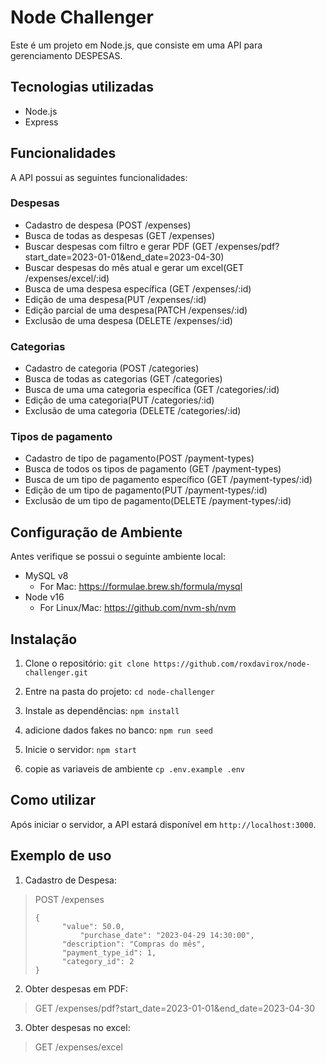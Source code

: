 

# Node Challenger

Este é um projeto em Node.js, que consiste em uma API para gerenciamento DESPESAS.

## Tecnologias utilizadas

-   Node.js
-   Express

## Funcionalidades

A API possui as seguintes funcionalidades:

### Despesas

-   Cadastro de despesa (POST /expenses)
-   Busca de todas as despesas (GET /expenses)
-	Buscar despesas com filtro e gerar PDF (GET /expenses/pdf?start_date=2023-01-01&end_date=2023-04-30)
-   Buscar despesas do mês atual e gerar um excel(GET /expenses/excel/:id)
-   Busca de uma despesa específica (GET /expenses/:id)
-   Edição de uma despesa(PUT /expenses/:id)
-   Edição parcial de uma despesa(PATCH /expenses/:id)
-   Exclusão de uma despesa (DELETE /expenses/:id)

### Categorias

-   Cadastro de categoria (POST /categories)
-   Busca de todas as categorias (GET /categories)
-   Busca de uma uma categoria específica (GET /categories/:id)
-   Edição de uma categoria(PUT /categories/:id)
-   Exclusão de uma categoria (DELETE /categories/:id)

### Tipos de pagamento

-   Cadastro de tipo de pagamento(POST /payment-types)
-   Busca de todos os tipos de pagamento (GET /payment-types)
-   Busca de um tipo de pagamento específico (GET /payment-types/:id)
-   Edição de um tipo de pagamento(PUT /payment-types/:id)
-   Exclusão de um tipo de pagamento(DELETE /payment-types/:id)

## Configuração de Ambiente
Antes verifique se possui o seguinte ambiente local:
-   MySQL v8
    -   For Mac: https://formulae.brew.sh/formula/mysql
-   Node v16
    -   For Linux/Mac: https://github.com/nvm-sh/nvm
## Instalação

1.  Clone o repositório:
`git clone https://github.com/roxdavirox/node-challenger.git`

2.  Entre na pasta do projeto:
`cd node-challenger`

3.  Instale as dependências:
`npm install`

4.  adicione dados fakes no banco:
`npm run seed`

5.  Inicie o servidor:
`npm start`

6.  copie as variaveis de ambiente
`cp .env.example .env`

## Como utilizar

Após iniciar o servidor, a API estará disponível em `http://localhost:3000`.

## Exemplo de uso

1.  Cadastro de Despesa:


>  POST /expenses
>
>     {
>     	    "value": 50.0,
>		    	"purchase_date": "2023-04-29 14:30:00",
>     	    "description": "Compras do mês",
>     	    "payment_type_id": 1,
>     	    "category_id": 2
>     }


2. Obter despesas em PDF:
> GET /expenses/pdf?start_date=2023-01-01&end_date=2023-04-30

3. Obter despesas no excel:
> GET /expenses/excel
